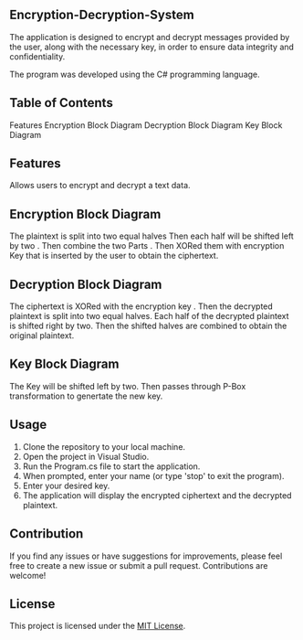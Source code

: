 ## Encryption-Decryption-System

The application is designed to encrypt and decrypt messages provided by the user, 
along with the necessary key, in order to ensure data integrity and confidentiality.

The program was developed using the C# programming language.

## Table of Contents
Features
Encryption Block Diagram
Decryption Block Diagram
Key Block Diagram

## Features
Allows users to encrypt and decrypt a text data.


## Encryption Block Diagram
The plaintext is split into two equal halves
Then each half will be shifted left by two .
Then combine the two Parts .
Then XORed them with encryption Key that is inserted by the user to obtain the ciphertext.

## Decryption Block Diagram
The ciphertext is XORed with the encryption key .
Then the decrypted plaintext is split into two equal halves.
Each half of the decrypted plaintext is shifted right by two.
Then the shifted halves are combined to obtain the original plaintext.

## Key Block Diagram
The Key will be shifted left by two.
Then passes through P-Box transformation to genertate the new key.

## Usage
1. Clone the repository to your local machine.
2. Open the project in Visual Studio.
3. Run the Program.cs file to start the application.
4. When prompted, enter your name (or type 'stop' to exit the program).
5. Enter your desired key.
6. The application will display the encrypted ciphertext and the decrypted plaintext.

## Contribution

If you find any issues or have suggestions for improvements, please feel free to create a new issue or submit a pull request. Contributions are welcome!

## License

This project is licensed under the [MIT License](LICENSE).
